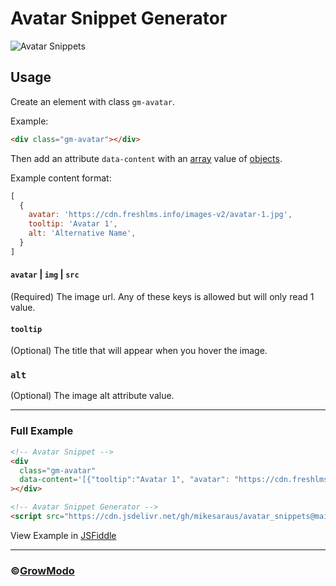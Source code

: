 # Avatar Snippet Generator

![Avatar Snippets](https://i.ibb.co/1XXG6bR/Avatar-Snippets.png)

## Usage

Create an element with class `gm-avatar`.

Example:

```html
<div class="gm-avatar"></div>
```

Then add an attribute `data-content` with an [array](https://developer.mozilla.org/en-US/docs/Web/JavaScript/Reference/Global_Objects/Array) value of [objects](https://developer.mozilla.org/en-US/docs/Web/JavaScript/Reference/Global_Objects/Object).

Example content format:

```js
[
  {
    avatar: 'https://cdn.freshlms.info/images-v2/avatar-1.jpg',
    tooltip: 'Avatar 1',
    alt: 'Alternative Name',
  }
]
```

#### `avatar` | `img` | `src`

(Required) The image url. Any of these keys is allowed but will only read 1 value.

#### `tooltip`

(Optional) The title that will appear when you hover the image.

### `alt`

(Optional) The image alt attribute value.

<hr/>

### Full Example

```html
<!-- Avatar Snippet -->
<div
  class="gm-avatar"
  data-content='[{"tooltip":"Avatar 1", "avatar": "https://cdn.freshlms.info/images-v2/avatar-1.jpg"},{"tooltip":"Avatar 2", "avatar": "https://cdn.freshlms.info/images-v2/avatar-2.jpg"},{"tooltip":"Avatar 3", "avatar": "https://cdn.freshlms.info/images-v2/avatar-3.jpg"},{"tooltip":"Avatar 4", "avatar": "https://cdn.freshlms.info/images-v2/avatar-4.jpg"},{"tooltip":"Avatar 5", "avatar": "https://cdn.freshlms.info/images-v2/avatar-2.jpg"}]'
></div>

<!-- Avatar Snippet Generator -->
<script src="https://cdn.jsdelivr.net/gh/mikesaraus/avatar_snippets@main/index.min.js"></script>
```

View Example in [JSFiddle](https://jsfiddle.net/simplemnm/mhducezt/)

<hr/>

### ©[GrowModo](https://growmodo.com)
